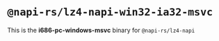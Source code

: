 # `@napi-rs/lz4-napi-win32-ia32-msvc`

This is the **i686-pc-windows-msvc** binary for `@napi-rs/lz4-napi`
